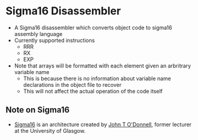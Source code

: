 # Sigma16 Disassembler

- A Sigma16 disassembler which converts object code to sigma16 assembly language
- Currently supported instructions
  - RRR
  - RX
  - EXP
- Note that arrays will be formatted with each element given an arbritrary variable name
  - This is because there is no information about variable name declarations in the object file to recover
  - This will not affect the actual operation of the code itself

## Note on Sigma16

- [Sigma16](https://github.com/jtod/Sigma16) is an architecture created by [John T O'Donnell](https://github.com/jtod), former lecturer at the University of Glasgow.
